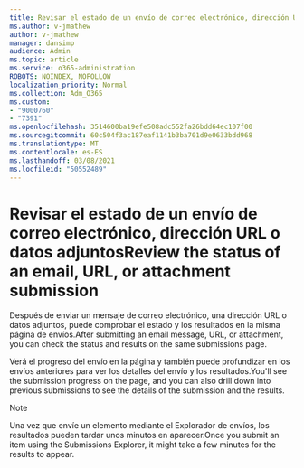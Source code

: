 ```yaml
---
title: Revisar el estado de un envío de correo electrónico, dirección URL o datos adjuntos
ms.author: v-jmathew
author: v-jmathew
manager: dansimp
audience: Admin
ms.topic: article
ms.service: o365-administration
ROBOTS: NOINDEX, NOFOLLOW
localization_priority: Normal
ms.collection: Adm_O365
ms.custom:
- "9000760"
- "7391"
ms.openlocfilehash: 3514600ba19efe508adc552fa26bdd64ec107f00
ms.sourcegitcommit: 60c504f3ac187eaf1141b3ba701d9e0633bdd968
ms.translationtype: MT
ms.contentlocale: es-ES
ms.lasthandoff: 03/08/2021
ms.locfileid: "50552489"
---
```

# <a name="review-the-status-of-an-email-url-or-attachment-submission"></a><span data-ttu-id="32495-102">Revisar el estado de un envío de correo electrónico, dirección URL o datos adjuntos</span><span class="sxs-lookup"><span data-stu-id="32495-102">Review the status of an email, URL, or attachment submission</span></span>

<span data-ttu-id="32495-103">Después de enviar un mensaje de correo electrónico, una dirección URL o datos adjuntos, puede comprobar el estado y los resultados en la misma página de envíos.</span><span class="sxs-lookup"><span data-stu-id="32495-103">After submitting an email message, URL, or attachment, you can check the status and results on the same submissions page.</span></span>

<span data-ttu-id="32495-104">Verá el progreso del envío en la página y también puede profundizar en los envíos anteriores para ver los detalles del envío y los resultados.</span><span class="sxs-lookup"><span data-stu-id="32495-104">You'll see the submission progress on the page, and you can also drill down into previous submissions to see the details of the submission and the results.</span></span>

> [!NOTE]
> <span data-ttu-id="32495-105">Una vez que envíe un elemento mediante el Explorador de envíos, los resultados pueden tardar unos minutos en aparecer.</span><span class="sxs-lookup"><span data-stu-id="32495-105">Once you submit an item using the Submissions Explorer, it might take a few minutes for the results to appear.</span></span>

